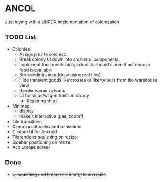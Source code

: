 # ANCOL

Just toying with a LibGDX implementation of colonization.

## TODO List

 * Colonies
   * Assign jobs to colonists
   * Break colony UI down into smaller ui components
   * Implement food mechanics; colonists should starve if not enough food is available
   * Surroundings map (draw using real tiles)
   * Hide transient goods like crosses or liberty bells from the warehouse view
   * Render wares as icons
   * UI for ships/wagon trains in colony
     * Repairing ships
 * Minimap
   * display
   * make it interactive (pan, zoom?)
 * Tile transitions
 * Game specific tiles and transitions
 * Custom UI for Android
 * Tilerenderer squishing on resize
 * Sidebar positioning on resize
 * Add Europe screen
 
## Done

 * ~~UI squishing and broken click targets on resize~~
 